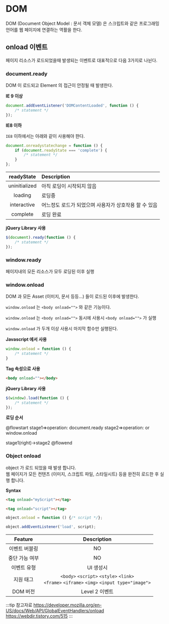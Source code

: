 # DOM

DOM (Document Object Model : 문서 객체 모델) 은 스크립트와 같은 프로그래밍 언어를 웹 페이지에 연결하는 역활을 한다.

## onload 이벤트

페이지 리소스가 로드되었을때 발생되는 이벤트로 대표적으로 다음 3가지로 나뉜다.

### document.ready

DOM 이 로드되고 Element 의 접근이 안정될 때 발생한다.

**IE 9 이상**

```javascript
document.addEventListener('DOMContentLoaded', function () {
    /* statement */
});
```

**IE8 이하**

`IE8` 이하에서는 아래와 같이 사용해야 한다.

```javascript
document.onreadystatechange = function () {
    if (document.readyState === 'complete') {
        /* statement */
    }
};
```

|readyState|Description|
|:--:|:--|
|uninitialized|아직 로딩이 시작되지 않음|
|loading|로딩중|
|interactive|어느정도 로드가 되었으며 사용자가 상호작용 할 수 있음|
|complete|로딩 완료|

**jQuery Library 사용**

```javascript
$(document).ready(function () {
    /* statement */
});
```

### window.ready

페이지내의 모든 리소스가 모두 로딩된 이후 실행

### window.onload

DOM 과 모든 Asset (이미지, 문서 등등...) 들이 로드된 이후에 발생한다.

`window.onload` 는 `<body onload="">` 와 같은 기능이다.

`window.onload` 는 `<body onload="">` 동시에 사용시 `<body onload="">` 가 실행

`window.onload` 가 두개 이상 사용시 마지막 함수만 실행된다.

**Javascript 에서 사용**

```javascript
window.onload = function () {
    /* statement */
}
```

**Tag 속성으로 사용**

```html
<body onload=""></body>
```

**jQuery Library 사용**

```javascript
$(window).load(function () {
    /* statement */
});
```

**로딩 순서**

@flowstart
stage1=>operation: document.ready
stage2=>operation: <body onload> or window.onload

stage1(right)->stage2
@flowend

### Object onload

object 가 로드 되었을 때 발생 합니다.  
웹 페이지가 모든 컨텐츠 (이미지, 스크립트 파일, 스타일시트) 등을 완전히 로드한 후 실행 합니다.

**Syntax**

```html
<tag onload="myScript"></tag>
```

```html
<tag onload="script"></tag>
```

```javascript
object.onload = function () {/* script */};
```

```javascript
object.addEventListener('load', script);
```

| Feature | Description |
| :---: | :---: |
| 이벤트 버블링 | NO |
| 중단 가능 여부 | NO |
| 이벤트 유형 | UI 생성시 |
| 지원 태그 | `<body>` `<script>` `<style>` `<link>` <br/> `<frame>` `<iframe>` `<img>` `<input type="image">`|
| DOM 버전 | Level 2 이벤트 |

:::tip 참고자료
<https://developer.mozilla.org/en-US/docs/Web/API/GlobalEventHandlers/onload>  
<https://webdir.tistory.com/515>
:::